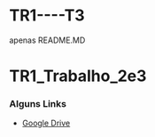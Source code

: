 # TR1----T3
apenas README.MD

# TR1_Trabalho_2e3

### Alguns Links
- [Google Drive](https://drive.google.com/drive/folders/1E2MhksXMG_WjuR-WTSJlocG18wgDAw81?usp=sharing)
